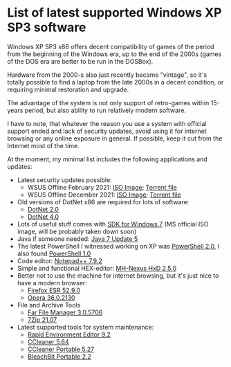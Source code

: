 # List of latest supported Windows XP SP3 software

Windows XP SP3 x86 offers decent compatibility of games of the period from the beginning of the Windows era,
up to the end of the 2000s (games of the DOS era are better to be run in the DOSBox).

Hardware from the 2000-s also just recently became "vintage", 
so it's totally possible to find a laptop from the late 2000s in a decent condition, 
or requiring minimal restoration and upgrade.

The advantage of the system is not only support of retro-games within 15-years period,
but also ability to run relatively modern software.

I have to note, that whatever the reason you use a system with official support ended 
and lack of security updates, 
avoid using it for internet browsing or any online exposure in general.
If possible, keep it cut from the Internet most of the time.

At the moment, my minimal list includes the following applications and updates:

* Latest security updates possible:
  * WSUS Offline February 2021: [ISO Image](https://archive.org/details/wsusoffline-wxp-enu_final); [Torrent file](https://archive.org/download/wsusoffline-wxp-enu_final/wsusoffline-wxp-enu_final_archive.torrent)
  * WSUS Offline December 2021: [ISO Image](https://archive.org/download/WinXPUpdates/wsusoffline-wxp-enu.iso); [Torrent file](https://archive.org/download/WinXPUpdates/WinXPUpdates_archive.torrent)
* Old versions of DotNet x86 are required for lots of software: 
  * [DotNet 2.0](https://download.cnet.com/NET-Framework-2-0-Software-Development-Kit-SDK-x86/3000-10250_4-10725512.html)
  * [DotNet 4.0](https://download.cnet.com/Microsoft-NET-Framework-4/3000-10250_4-75450154.html)
* Lots of useful stuff comes with [SDK for Windows 7](https://www.microsoft.com/en-us/download/details.aspx?id=8442) (MS official ISO image, will be probably taken down soon)
* Java if someone needed: [Java 7 Update 5](http://www.oldversion.com/windows/download/java-platform-7-update-5)
* The latest PowerShell I witnessed working on XP was [PowerShell 2.0](https://www.catalog.update.microsoft.com/Search.aspx?q=KB968930), I also found [PowerShell 1.0](https://download.cnet.com/Microsoft-Windows-PowerShell-1-0-for-Windows-XP/3000-2070_4-75450849.html)
* Code editor: [Notepad++ 7.9.2](https://notepad-plus-plus.org/downloads/v7.9.2/)
* Simple and functional HEX-editor: [MH-Nexus HxD 2.5.0](https://mh-nexus.de/en/downloads.php?product=HxD20)
* Better not to use the machine for internet browsing, but it's just nice to have a modern browser:
  * [Firefox ESR 52.9.0](https://archive.org/details/firefox-setup-52.9.0esr_202110)
  * [Opera 36.0.2130](https://get.opera.com/pub/opera-winxpvista/36.0.2130.80/win/)
* File and Archive Tools
  * [Far File Manager 3.0.5706](https://github.com/FarGroup/FarManager/releases/download/ci%2Fv3.0.5706.1847/Far.x86.3.0.5706.1847.c616b5cbbd2eebd81e22dc2c7700620c6a3a63a4.msi)
  * [7Zip 21.07](https://www.7-zip.org/a/7z2107.exe)
* Latest supported tools for system maintenance:
  * [Rapid Environment Editor 9.2](https://www.rapidee.com/download/RapidEE_setup.exe)
  * [CCleaner 5.64](https://download.ccleaner.com/sunset/ccsetup564_xp-vista.exe) 
  * [CCleaner Portable 5.27](https://ccleaner-portable.en.uptodown.com/windows/download/1481273)
  * [BleachBit Portable 2.2](https://sourceforge.net/projects/bleachbit/files/bleachbit/2.2/BleachBit-2.2-portable.zip/download)
